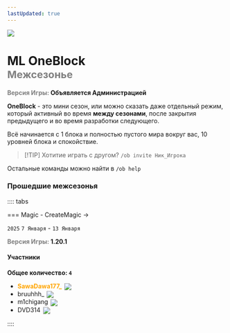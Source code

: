 ```yaml
---
lastUpdated: true
---
```


![](/WIKI/ML-OneBlock/banner.png)


# ML OneBlock <br/> <span style="color: gray;"><sup>Межсезонье</sup></span>
**<span style="color: gray;">Версия Игры:</span> Объявляется Администрацией**

**OneBlock** - это мини сезон, или можно сказать даже отдельный режим, который активный во время **между сезонами**, после закрытия предыдущего и во время разработки следующего.

Всё начинается с 1 блока и полностью пустого мира вокруг вас, 10 уровней блока и спокойствие. 

> [!TIP] Хотитие играть с другом? 
> `/ob invite Ник_Игрока`

Остальные команды можно найти в `/ob help`

### Прошедшие межсезонья

<!-- ::::: details  -->
:::: tabs

=== Magic - CreateMagic
<Pill name="ML Magic" link="/wiki/archive/ml-magic" icon="solar:archive-bold-duotone" color="#868dcc" /> -> <Pill name="ML Create & Magic" link="/wiki/season/ml-createmagic" icon="solar:archive-bold-duotone" color="#868dcc" />

`2025` `7 Января` - `13 Января` 

**<span style="color: gray;">Версия Игры:</span> 1.20.1**
#### Участники
**Общее количество: `4`**

- **<span style="color: orange;">SawaDawa177_</span>** <img src="https://api.mineatar.io/face/0c81442c240b4087851ff50f3d8fd589?scale=3" style="display: inline; margin: 0 2px; vertical-align: middle;" />
- bruuhhh_ <img src="https://api.mineatar.io/face/45e529c8-4a8e-44eb-b02c-5b99e41a9d1c?scale=3" style="display: inline; margin: 0 2px; vertical-align: middle;" /> 
- m1chigang <img src="https://api.mineatar.io/face/566bac65-6941-4454-9d50-7a4339fc433a?scale=3" style="display: inline; margin: 0 2px; vertical-align: middle;" />
- DVD314 <img src="https://api.mineatar.io/face/9806b0b5-baa2-48c6-b70e-64af239a78eb?scale=3" style="display: inline; margin: 0 2px; vertical-align: middle;" />

::::
<!-- ::::: -->